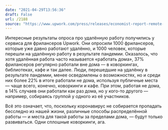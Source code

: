 ```yaml
---
date: "2021-04-29T13:56:36"
draft: False
url: /2188
source: "https://www.upwork.com/press/releases/economist-report-remote-work-and-socialization"
---
```


Интересные результаты опроса про удалённую работу получились у сервиса для фрилансеров Upwork. Они опросили 1000 фрилансеров, которые уже давно работают удалённо, и 1000 человек, которые перешли на удалённую работу в результате пандемии. Оказалось, что хотя удалённая работа часто называется «работать дома», 37% фрилансеров регулярно работали вне дома — в коворкингах, библиотеках, кафе и так далее. Люди, перешедшие на удалёнку в результате пандемии, менее осведомлены о возможностях, но и среди них более 22% в итоге работали не дома, используя публичные места — чаще всего, конечно, коворкинги и кафе. При этом, работая не дома, в 14% случаев они работали как раз дома, но у кого-то другого — например, собираясь группой у одного из её участников.

Всё это означает, что, поскольку коронавирус не собирается пропадать бесследно из нашей жизни, различные способы распределённой работы — и места для такой работы за пределами дома, — будут только развиваться. Одни сплошные коворкинги, ага.
